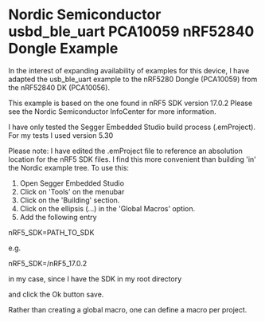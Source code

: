 # Nordic Semiconductor usbd_ble_uart PCA10059 nRF52840 Dongle Example

In the interest of expanding availability of examples for this device, I have 
adapted the usb_ble_uart example to the nRF5280 Dongle (PCA10059) from the nRF52840 DK (PCA10056).

This example is based on the one found in nRF5 SDK version 17.0.2
Please see the Nordic Semiconductor InfoCenter for more information.

I have only tested the Segger Embedded Studio build process (.emProject).
For my tests I used version 5.30

Please note: I have edited the .emProject file to reference an absolution location for the nRF5 SDK files.
I find this more convenient than building 'in' the Nordic example tree.
To use this:
1. Open Segger Embedded Studio
2. Click on 'Tools' on the menubar
3. Click on the 'Building' section.
4. Click on the ellipsis (...) in the 'Global Macros' option.
5. Add the following entry

  nRF5_SDK=PATH_TO_SDK

  e.g.

  nRF5_SDK=/nRF5_17.0.2

  in my case, since I have the SDK in my root directory

and click the Ok button save.

Rather than creating a global macro, one can define a macro per project.

